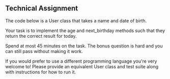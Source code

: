## Technical Assignment

The code below is a User class that takes a name and date of birth.

Your task is to implement the age and next_birthday methods such that they return the correct result for today.

Spend at most 45 minutes on the task. The bonus question is hard and you can still pass without making it work.

If you would prefer to use a different programming language you're very welcome to! Please provide an equivalent User class and test suite along with instructions for how to run it.

